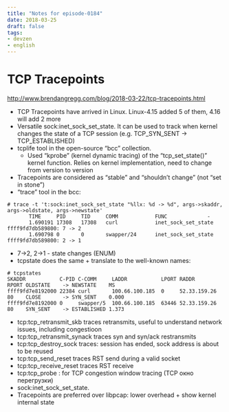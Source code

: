 ```yaml
---
title: "Notes for episode-0184"
date: 2018-03-25
draft: false
tags:
- devzen
- english
---
```


# TCP Tracepoints 
http://www.brendangregg.com/blog/2018-03-22/tcp-tracepoints.html

- TCP Tracepoints have arrived in Linux. Linux-4.15 added 5 of them, 4.16 will add 2 more
- Versatile sock:inet_sock_set_state. It can be used to track when kernel changes the state of a TCP session (e.g. TCP_SYN_SENT -> TCP_ESTABLISHED)
- tcplife tool in the open-source “bcc” collection. 
    - Used “kprobe” (kernel dynamic tracing) of the “tcp_set_state()” kernel function. Relies on kernel implementation, need to change from version to version
- Tracepoints are considered as “stable” and “shouldn’t change” (not “set in stone”)
- “trace” tool in the bcc: 


```
# trace -t 't:sock:inet_sock_set_state "%llx: %d -> %d", args->skaddr, args->oldstate, args->newstate'
       TIME     PID     TID     COMM            FUNC             -
       1.690191 17308   17308   curl            inet_sock_set_state ffff9fd7db589800: 7 -> 2
       1.690798 0       0       swapper/24      inet_sock_set_state ffff9fd7db589800: 2 -> 1
```


- 7->2, 2->1 - state changes (ENUM)
- tcpstate does the same + translate to the well-known names: 


```
# tcpstates
SKADDR           C-PID C-COMM     LADDR           LPORT RADDR         RPORT OLDSTATE    -> NEWSTATE    MS
ffff9fd7e8192000 22384 curl       100.66.100.185  0     52.33.159.26  80    CLOSE       -> SYN_SENT    0.000
ffff9fd7e8192000 0     swapper/5  100.66.100.185  63446 52.33.159.26  80    SYN_SENT    -> ESTABLISHED 1.373
```


- tcp:tcp_retransmit_skb traces retransmits, useful to understand network issues, including congestioon
- tcp:tcp_retransmit_synack traces syn and syn/ack restransmits
- tcp:tcp_destroy_sock traces: session has ended, sock address is about to be reused
- tcp:tcp_send_reset traces RST send during a valid socket 
- tcp:tcp_receive_reset traces RST receive
- tcp:tcp_probe : for TCP congestion window tracing (TCP окно перегрузки)
- sock:inet_sock_set_state.
- Tracepoints are preferred over libpcap: lower overhead + show kernel internal state





